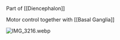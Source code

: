 Part of [[Diencephalon]]

Motor control together with [[Basal Ganglia]]

![IMG_3216.webp](img_3216.webp)
